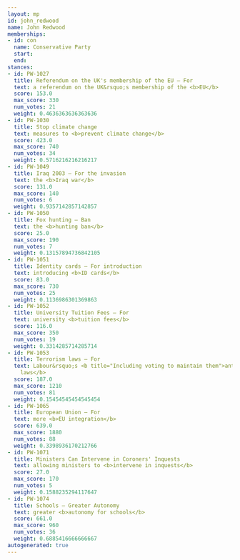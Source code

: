 ```yaml
---
layout: mp
id: john_redwood
name: John Redwood
memberships:
- id: con
  name: Conservative Party
  start: 
  end: 
stances:
- id: PW-1027
  title: Referendum on the UK's membership of the EU — For
  text: a referendum on the UK&rsquo;s membership of the <b>EU</b>
  score: 153.0
  max_score: 330
  num_votes: 21
  weight: 0.4636363636363636
- id: PW-1030
  title: Stop climate change
  text: measures to <b>prevent climate change</b>
  score: 423.0
  max_score: 740
  num_votes: 34
  weight: 0.5716216216216217
- id: PW-1049
  title: Iraq 2003 — For the invasion
  text: the <b>Iraq war</b>
  score: 131.0
  max_score: 140
  num_votes: 6
  weight: 0.9357142857142857
- id: PW-1050
  title: Fox hunting — Ban
  text: the <b>hunting ban</b>
  score: 25.0
  max_score: 190
  num_votes: 7
  weight: 0.13157894736842105
- id: PW-1051
  title: Identity cards — For introduction
  text: introducing <b>ID cards</b>
  score: 83.0
  max_score: 730
  num_votes: 25
  weight: 0.1136986301369863
- id: PW-1052
  title: University Tuition Fees — For
  text: university <b>tuition fees</b>
  score: 116.0
  max_score: 350
  num_votes: 19
  weight: 0.3314285714285714
- id: PW-1053
  title: Terrorism laws — For
  text: Labour&rsquo;s <b title="Including voting to maintain them">anti-terrorism
    laws</b>
  score: 187.0
  max_score: 1210
  num_votes: 81
  weight: 0.15454545454545454
- id: PW-1065
  title: European Union — For
  text: more <b>EU integration</b>
  score: 639.0
  max_score: 1880
  num_votes: 88
  weight: 0.3398936170212766
- id: PW-1071
  title: Ministers Can Intervene in Coroners' Inquests
  text: allowing ministers to <b>intervene in inquests</b>
  score: 27.0
  max_score: 170
  num_votes: 5
  weight: 0.1588235294117647
- id: PW-1074
  title: Schools — Greater Autonomy
  text: greater <b>autonomy for schools</b>
  score: 661.0
  max_score: 960
  num_votes: 36
  weight: 0.6885416666666667
autogenerated: true
---
```

